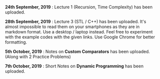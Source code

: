 **24th September, 2019** : Lecture 1 (Recursion, Time Complexity) has been uploaded.   

**28th September, 2019** : Lecture 3 (STL / C++) has been uploaded. It's almost impossible to read them on your smartphones as they are in markdown format. Use a desktop / laptop instead. Feel free to experiment with the example codes with the given links. Use Google Chrome for better formatting.


**5th October, 2019** : Notes on **Custom Comparators** has been uploaded. (Along with 2 Practice Problems)

**7th October, 2019** : Short Notes on **Dynamic Programming** has been uploaded.

